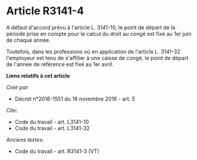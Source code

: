 # Article R3141-4

A défaut d'accord prévu à l'article L. 3141-10, le point de départ de la période prise en compte pour le calcul du droit au
congé est fixé au 1er juin de chaque année. 

Toutefois, dans les professions où en application de l'article L. 3141-32 l'employeur est tenu de s'affilier à une caisse de
congé, le point de départ de l'année de référence est fixé au 1er avril.

**Liens relatifs à cet article**

_Créé par_:

  - Décret n°2016-1551 du 18 novembre 2016 - art. 5

_Cite_:

  - Code du travail - art. L3141-10
  - Code du travail - art. L3141-32

_Anciens textes_:

  - Code du travail - art. R3141-3 (VT)
